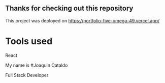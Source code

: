 ## Thanks for checking out this repository

This project was deployed on https://portfolio-five-omega-49.vercel.app/

# Tools used

React

My name is #Joaquin Cataldo

Full Stack Developer
